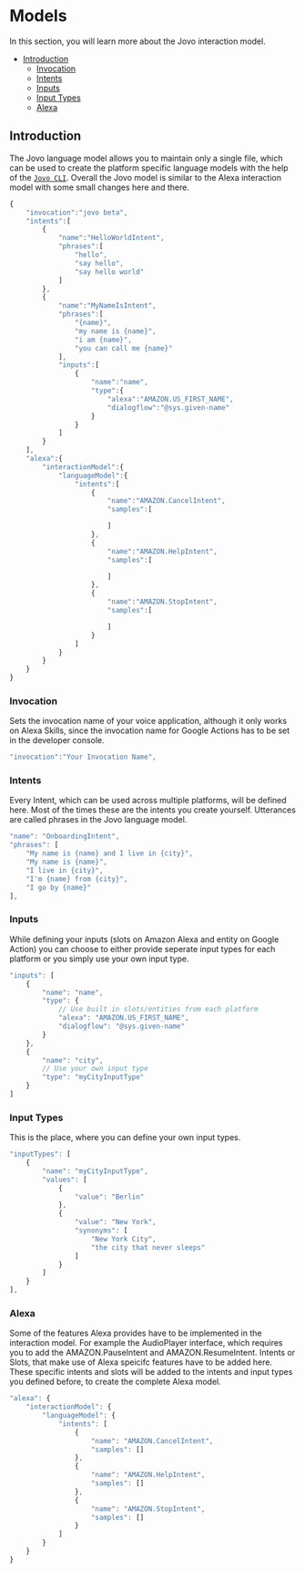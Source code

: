 # Models

In this section, you will learn more about the Jovo interaction model.

* [Introduction](#introduction)
  * [Invocation](#invocation)
  * [Intents](#intents)
  * [Inputs](#inputs)
  * [Input Types](#input-types)
  * [Alexa](#alexa)

## Introduction
The Jovo language model allows you to maintain only a single file, which can be used to create the platform specific language models with the help of the [`Jovo CLI`](). Overall the Jovo model is similar to the Alexa interaction model with some small changes here and there.

```javascript
{  
    "invocation":"jovo beta",
    "intents":[  
        {  
            "name":"HelloWorldIntent",
            "phrases":[  
                "hello",
                "say hello",
                "say hello world"
            ]
        },
        {  
            "name":"MyNameIsIntent",
            "phrases":[  
                "{name}",
                "my name is {name}",
                "i am {name}",
                "you can call me {name}"
            ],
            "inputs":[  
                {  
                    "name":"name",
                    "type":{  
                        "alexa":"AMAZON.US_FIRST_NAME",
                        "dialogflow":"@sys.given-name"
                    }
                }
            ]
        }
    ],
    "alexa":{  
        "interactionModel":{  
            "languageModel":{  
                "intents":[  
                    {  
                        "name":"AMAZON.CancelIntent",
                        "samples":[  

                        ]
                    },
                    {  
                        "name":"AMAZON.HelpIntent",
                        "samples":[  

                        ]
                    },
                    {  
                        "name":"AMAZON.StopIntent",
                        "samples":[  

                        ]
                    }
                ]
            }
        }
    }
}
```

### Invocation
Sets the invocation name of your voice application, although it only works on Alexa Skills, since the invocation name for Google Actions has to be set in the developer console.
```javascript
"invocation":"Your Invocation Name",
```

### Intents
Every Intent, which can be used across multiple platforms, will be defined here. Most of the times these are the intents you create yourself. Utterances are called phrases in the Jovo language model.
```javascript
"name": "OnboardingIntent",
"phrases": [
    "My name is {name} and I live in {city}",
    "My name is {name}",
    "I live in {city}",
    "I'm {name} from {city}",
    "I go by {name}"
],
```

### Inputs
While defining your inputs (slots on Amazon Alexa and entity on Google Action) you can choose to either provide seperate input types for each platform or you simply use your own input type.
```javascript
"inputs": [
    {
        "name": "name",
        "type": {
            // Use built in slots/entities from each platform
            "alexa": "AMAZON.US_FIRST_NAME", 
            "dialogflow": "@sys.given-name"
        }
    },
    {
        "name": "city",
        // Use your own input type
        "type": "myCityInputType"
    }
]
```

### Input Types
This is the place, where you can define your own input types.
```javascript
"inputTypes": [
    {
        "name": "myCityInputType",
        "values": [
            {
                "value": "Berlin"
            },
            {
                "value": "New York",
                "synonyms": [
                    "New York City",
                    "the city that never sleeps"
                ]
            }
        ]
    }
],
```

### Alexa
Some of the features Alexa provides have to be implemented in the interaction model. For example the AudioPlayer interface, which requires you to add the AMAZON.PauseIntent and AMAZON.ResumeIntent.
Intents or Slots, that make use of Alexa speicifc features have to be added here. These specific intents and slots will be added to the intents and input types you defined before, to create the complete Alexa model.
```javascript
"alexa": {
    "interactionModel": {
        "languageModel": {
            "intents": [
                {
                    "name": "AMAZON.CancelIntent",
                    "samples": []
                },
                {
                    "name": "AMAZON.HelpIntent",
                    "samples": []
                },
                {
                    "name": "AMAZON.StopIntent",
                    "samples": []
                }
            ]
        }
    }
}
```